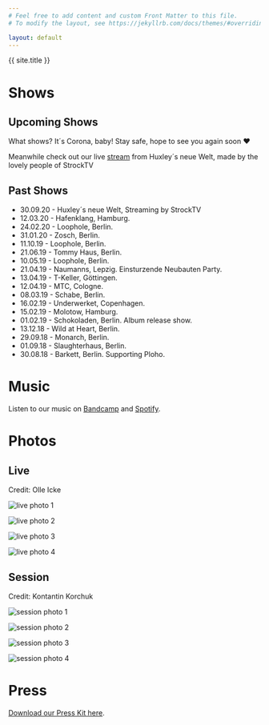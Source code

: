 ```yaml
---
# Feel free to add content and custom Front Matter to this file.
# To modify the layout, see https://jekyllrb.com/docs/themes/#overriding-theme-defaults

layout: default
---
```


{{ site.title }}

# Shows

<!-- {% include songkick.html %} -->

## Upcoming Shows

What shows? It´s Corona, baby!
Stay safe, hope to see you again soon ❤️

Meanwhile check out our live [stream](https://www.youtube.com/watch?v=hi3ju6_N-bA&t=1s) from Huxley´s neue Welt, made by the lovely people of StrockTV

## Past Shows
* 30.09.20 - Huxley´s neue Welt, Streaming by StrockTV
* 12.03.20 - Hafenklang, Hamburg.
* 24.02.20 - Loophole, Berlin.
* 31.01.20 - Zosch, Berlin.
* 11.10.19 - Loophole, Berlin.
* 21.06.19 - Tommy Haus, Berlin.
* 10.05.19 - Loophole, Berlin.
* 21.04.19 - Naumanns, Lepzig. Einsturzende Neubauten Party.
* 13.04.19 - T-Keller, Göttingen.
* 12.04.19 - MTC, Cologne.
* 08.03.19 - Schabe, Berlin.
* 16.02.19 - Underwerket, Copenhagen.
* 15.02.19 - Molotow, Hamburg.
* 01.02.19 - Schokoladen, Berlin. Album release show.
* 13.12.18 - Wild at Heart, Berlin.
* 29.09.18 - Monarch, Berlin.
* 01.09.18 - Slaughterhaus, Berlin.
* 30.08.18 - Barkett, Berlin. Supporting Ploho.

# Music

Listen to our music on [Bandcamp](https://janis3.bandcamp.com/album/closer-than-my-skin) and [Spotify](https://open.spotify.com/artist/5KmPuBJUb3OiGNYtfs2pZn).

# Photos
## Live
Credit: Olle Icke

![live photo 1](/assets/photos/live_001.jpg "Janis Live Photo 1")

![live photo 2](/assets/photos/live_002.jpg "Janis Live Photo 2")

![live photo 3](/assets/photos/live_003.jpg "Janis Live Photo 3")

![live photo 4](/assets/photos/live_004.jpg "Janis Live Photo 4")

## Session
Credit: Kontantin Korchuk

![session photo 1](/assets/photos/session_001.jpg "Janis Session Photo 1")

![session photo 2](/assets/photos/session_002.jpg "Janis Session Photo 2")

![session photo 3](/assets/photos/session_003.jpg "Janis Session Photo 3")

![session photo 4](/assets/photos/session_004.jpg "Janis Session Photo 4")

# Press

[Download our Press Kit here](/assets/press_kit.zip).
